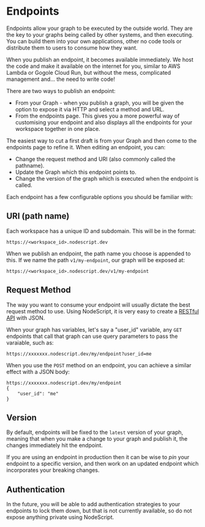 # Endpoints

Endpoints allow your graph to be executed by the outside world. They are the key to your graphs being called by other systems, and then executing. You can build them into your own applications, other no code tools or distribute them to users to consume how they want.

When you publish an endpoint, it becomes available immediately. We host the code and make it available on the internet for you, similar to AWS Lambda or Gogole Cloud Run, but without the mess, complicated management and... the need to write code!

There are two ways to publish an endpoint:

 - From your Graph - when you publish a graph, you will be given the option to expose it via HTTP and select a method and URL.
 - From the endpoints page. This gives you a more powerful way of customising your endpoint and also displays all the endpoints for your workspace together in one place.

The easiest way to cut a first draft is from your Graph and then come to the endpoints page to refine it. When editing an endpoint, you can:

 - Change the request method and URI (also commonly called the pathname).
 - Update the Graph which this endpoint points to.
 - Change the version of the graph which is executed when the endpoint is called. 

Each endpoint has a few configurable options you should be familiar with:

## URI (path name)

Each workspace has a unique ID and subdomain. This will be in the format:

```
https://<workspace_id>.nodescript.dev
```

When we publish an endpoint, the path name you choose is appended to this. If we name the path `v1/my-endpoint`, our graph will be exposed at:

```
https://<workspace_id>.nodescript.dev/v1/my-endpoint
```

## Request Method

The way you want to consume your endpoint will usually dictate the best request method to use. Using NodeScript, it is very easy to create a [RESTful API](https://www.redhat.com/en/topics/api/what-is-a-rest-api) with JSON.

When your graph has variables, let's say a "user_id" variable, any `GET` endpoints that call that graph can use query parameters to pass the varaiable, such as:

```
https://xxxxxxx.nodescript.dev/my/endpoint?user_id=me
```

When you use the `POST` method on an endpoint, you can achieve a similar effect with a JSON body:

```
https://xxxxxxx.nodescript.dev/my/endpoint
{
    "user_id": "me"
}
```

## Version

By default, endpoints will be fixed to the `latest` version of your graph, meaning that when you make a change to your graph and publish it, the changes immediately hit the endpoint.

If you are using an endpoint in production then it can be wise to _pin_ your endpoint to a specific version, and then work on an updated endpoint which incorporates your breaking changes.


## Authentication

In the future, you will be able to add authentication strategies to your endpoints to lock them down, but that is not currently available, so do not expose anything private using NodeScript.
